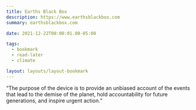 ```yaml
---
title: Earths Black Box
description: https://www.earthsblackbox.com
summary: earthsblackbox.com

date: 2021-12-22T00:00:01.00-05:00

tags:
  - bookmark
  - read-later
  - climate

layout: layouts/layout-bookmark
---
```

<q>The purpose of the device is to provide an unbiased account of the events that lead to the demise of the planet, hold accountability for future generations, and inspire urgent action.</q>